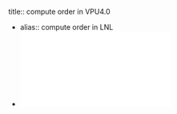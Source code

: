 title:: compute order in VPU4.0

- alias:: compute order in LNL
- ![VPU3 compute example 16x16x512,K=256 ntk=8,nthw=8.pdf](../assets/VPU3_compute_example_16x16x512,K=256_ntk=8,nthw=8_1649835289018_0.pdf)